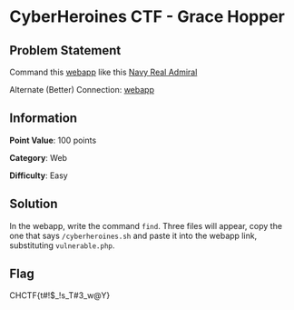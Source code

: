 #  CyberHeroines CTF - Grace Hopper

## Problem Statement

Command this [webapp](https://cyberheroines-web-srv2.chals.io/vulnerable.php) like this [Navy Real Admiral](https://www.youtube.com/watch?v=1LR6NPpFxw4)

Alternate (Better) Connection: [webapp](http://ec2-3-144-228-78.us-east-2.compute.amazonaws.com:6262/vulnerable.php)

## Information

**Point Value**: 100 points

**Category**: Web

**Difficulty**: Easy

## Solution
In the webapp, write the command `find`. Three files will appear, copy the one that says `/cyberheroines.sh` and paste it into the webapp link, substituting `vulnerable.php`.

## Flag
CHCTF{t#!$_!s_T#3_w@Y}
